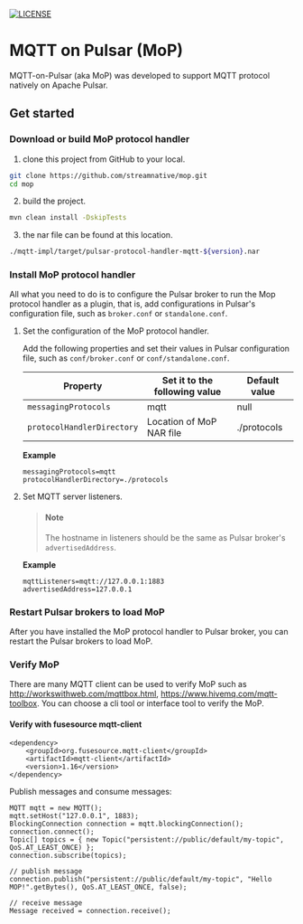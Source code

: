 <!--

    Licensed to the Apache Software Foundation (ASF) under one
    or more contributor license agreements.  See the NOTICE file
    distributed with this work for additional information
    regarding copyright ownership.  The ASF licenses this file
    to you under the Apache License, Version 2.0 (the
    "License"); you may not use this file except in compliance
    with the License.  You may obtain a copy of the License at

      http://www.apache.org/licenses/LICENSE-2.0

    Unless required by applicable law or agreed to in writing,
    software distributed under the License is distributed on an
    "AS IS" BASIS, WITHOUT WARRANTIES OR CONDITIONS OF ANY
    KIND, either express or implied.  See the License for the
    specific language governing permissions and limitations
    under the License.

-->

[![LICENSE](https://img.shields.io/hexpm/l/pulsar.svg)](https://github.com/streamnative/aop/blob/master/LICENSE)


# MQTT on Pulsar (MoP)
MQTT-on-Pulsar (aka MoP) was developed to support MQTT protocol natively on Apache Pulsar.

## Get started
### Download or build MoP protocol handler
1. clone this project from GitHub to your local.

```bash
git clone https://github.com/streamnative/mop.git
cd mop
```

2. build the project.
```bash
mvn clean install -DskipTests
```

3. the nar file can be found at this location.
```bash
./mqtt-impl/target/pulsar-protocol-handler-mqtt-${version}.nar
```

### Install MoP protocol handler
All what you need to do is to configure the Pulsar broker to run the Mop protocol handler as a plugin, that is,
add configurations in Pulsar's configuration file, such as `broker.conf` or `standalone.conf`.

1. Set the configuration of the MoP protocol handler.
    
    Add the following properties and set their values in Pulsar configuration file, such as `conf/broker.conf` or `conf/standalone.conf`.

    Property | Set it to the following value | Default value
    |---|---|---
    `messagingProtocols` | mqtt | null
    `protocolHandlerDirectory`| Location of MoP NAR file | ./protocols
    
    **Example**

    ```
    messagingProtocols=mqtt
    protocolHandlerDirectory=./protocols
    ```
2. Set MQTT server listeners.

    > #### Note
    > The hostname in listeners should be the same as Pulsar broker's `advertisedAddress`.

    **Example**

    ```
    mqttListeners=mqtt://127.0.0.1:1883
    advertisedAddress=127.0.0.1
    ```
   
### Restart Pulsar brokers to load MoP

After you have installed the MoP protocol handler to Pulsar broker, you can restart the Pulsar brokers to load MoP.

### Verify MoP

There are many MQTT client can be used to verify MoP such as http://workswithweb.com/mqttbox.html, https://www.hivemq.com/mqtt-toolbox. You can choose a cli tool or interface tool to verify the MoP.

#### Verify with fusesource mqtt-client

```
<dependency>
    <groupId>org.fusesource.mqtt-client</groupId>
    <artifactId>mqtt-client</artifactId>
    <version>1.16</version>
</dependency>
```

Publish messages and consume messages:

```
MQTT mqtt = new MQTT();
mqtt.setHost("127.0.0.1", 1883);
BlockingConnection connection = mqtt.blockingConnection();
connection.connect();
Topic[] topics = { new Topic("persistent://public/default/my-topic", QoS.AT_LEAST_ONCE) };
connection.subscribe(topics);

// publish message
connection.publish("persistent://public/default/my-topic", "Hello MOP!".getBytes(), QoS.AT_LEAST_ONCE, false);

// receive message
Message received = connection.receive();
```
